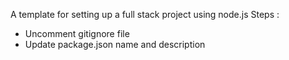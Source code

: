 A template for setting up a full stack project using node.js 
Steps :
- Uncomment gitignore file 
- Update package.json name and description